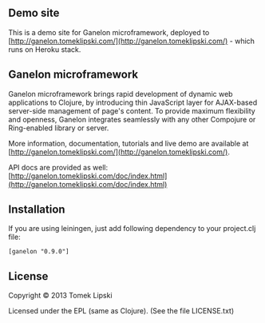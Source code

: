 Demo site
------------------
This is a demo site for Ganelon microframework, deployed to [http://ganelon.tomeklipski.com/](http://ganelon.tomeklipski.com/) - which runs on Heroku stack.

Ganelon microframework
-----------------
Ganelon microframework brings rapid development of dynamic web applications to Clojure, by introducing thin JavaScript
layer for AJAX-based server-side management of page's content. To provide maximum flexibility and openness, Ganelon integrates
seamlessly with any other Compojure or Ring-enabled library or server.

More information, documentation, tutorials and live demo are available at [http://ganelon.tomeklipski.com/](http://ganelon.tomeklipski.com/).

API docs are provided as well: [http://ganelon.tomeklipski.com/doc/index.html](http://ganelon.tomeklipski.com/doc/index.html)

Installation
-----------------------
If you are using leiningen, just add following dependency to your project.clj file:

    [ganelon "0.9.0"]

License
-----------------------
Copyright © 2013 Tomek Lipski

Licensed under the EPL (same as Clojure). (See the file LICENSE.txt)
